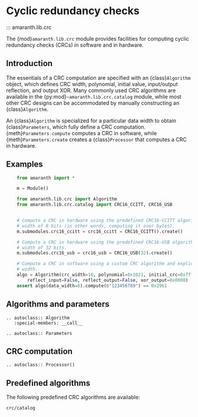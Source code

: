 # Cyclic redundancy checks

::: amaranth.lib.crc

The {mod}`amaranth.lib.crc` module provides facilities for computing cyclic redundancy checks (CRCs)
in software and in hardware.

## Introduction

The essentials of a CRC computation are specified with an {class}`Algorithm` object, which defines
CRC width, polynomial, initial value, input/output reflection, and output XOR. Many commonly used
CRC algorithms are available in the {py:mod}`~amaranth.lib.crc.catalog` module, while most other
CRC designs can be accommodated by manually constructing an {class}`Algorithm`.

An {class}`Algorithm` is specialized for a particular data width to obtain {class}`Parameters`,
which fully define a CRC computation. {meth}`Parameters.compute` computes a CRC in software, while
{meth}`Parameters.create` creates a {class}`Processor` that computes a CRC in hardware.

## Examples

```python
    from amaranth import *

    m = Module()
```

```python
    from amaranth.lib.crc import Algorithm
    from amaranth.lib.crc.catalog import CRC16_CCITT, CRC16_USB


    # Compute a CRC in hardware using the predefined CRC16-CCITT algorithm and a data word
    # width of 8 bits (in other words, computing it over bytes).
    m.submodules.crc16_ccitt = crc16_ccitt = CRC16_CCITT().create()

    # Compute a CRC in hardware using the predefined CRC16-USB algorithm and a data word
    # width of 32 bits.
    m.submodules.crc16_usb = crc16_usb = CRC16_USB(32).create()

    # Compute a CRC in software using a custom CRC algorithm and explicitly specified data word
    # width.
    algo = Algorithm(crc_width=16, polynomial=0x1021, initial_crc=0xffff,
        reflect_input=False, reflect_output=False, xor_output=0x0000)
    assert algo(data_width=8).compute(b"123456789") == 0x29b1

```

## Algorithms and parameters

```{eval-rst}
.. autoclass:: Algorithm
   :special-members: __call__
```

```{eval-rst}
.. autoclass:: Parameters

```

## CRC computation

```{eval-rst}
.. autoclass:: Processor()

```

## Predefined algorithms

The following predefined CRC algorithms are available:

```{toctree}
crc/catalog
```
